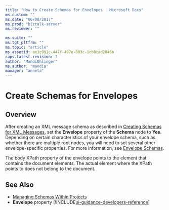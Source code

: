 ```yaml
---
title: "How to Create Schemas for Envelopes | Microsoft Docs"
ms.custom: ""
ms.date: "06/08/2017"
ms.prod: "biztalk-server"
ms.reviewer: ""

ms.suite: ""
ms.tgt_pltfrm: ""
ms.topic: "article"
ms.assetid: ae1c991c-447f-497e-803c-1cb8cad2846b
caps.latest.revision: 7
author: "MandiOhlinger"
ms.author: "mandia"
manager: "anneta"
---
```

# Create Schemas for Envelopes

## Overview
After creating an XML message schema as described in [Creating Schemas for XML Messages](../core/how-to-create-schemas-for-xml-messages.md), set the **Envelope** property of the **Schema** node to **Yes**. Depending on certain characteristics of your envelope schema, such as whether there are multiple root nodes, you will need to set several other envelope-specific properties. For more information, see [Envelope Schemas](../core/envelope-schemas.md).  

 The body XPath property of the envelope points to the element that contains the document elements. The actual element where the XPath points to does not belong to the document.  

## See Also  
- [Managing Schemas Within Projects](../core/managing-schemas-within-projects.md)
- **Envelope** property [!INCLUDE[ui-guidance-developers-reference](../includes/ui-guidance-developers-reference.md)]
